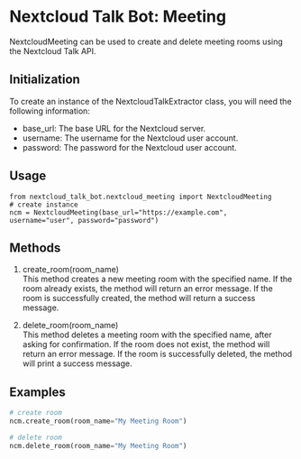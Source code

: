 # Nextcloud Talk Bot: Meeting

NextcloudMeeting can be used to create and delete meeting rooms using the Nextcloud Talk API. 

## Initialization

To create an instance of the NextcloudTalkExtractor class, you will need the following information:

- base_url: The base URL for the Nextcloud server.
- username: The username for the Nextcloud user account.
- password: The password for the Nextcloud user account.


## Usage

```
from nextcloud_talk_bot.nextcloud_meeting import NextcloudMeeting
# create instance
ncm = NextcloudMeeting(base_url="https://example.com", username="user", password="password")
```
    
## Methods

1. create_room(room_name)  
This method creates a new meeting room with the specified name. If the room already exists, the method will return an error message. If the room is successfully created, the method will return a success message.  

2. delete_room(room_name)  
This method deletes a meeting room with the specified name, after asking for confirmation. If the room does not exist, the method will return an error message. If the room is successfully deleted, the method will print a success message.


## Examples

```python
# create room
ncm.create_room(room_name="My Meeting Room")

# delete room
ncm.delete_room(room_name="My Meeting Room")
```